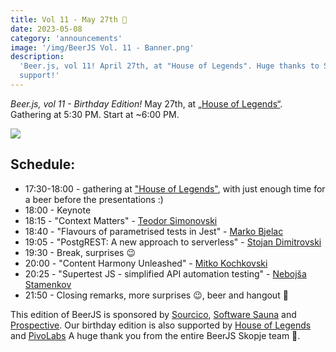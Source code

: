 ```yaml
---
title: Vol 11 - May 27th 🎂
date: 2023-05-08
category: 'announcements'
image: '/img/BeerJS Vol. 11 - Banner.png'
description:
  'Beer.js, vol 11! April 27th, at "House of Legends". Huge thanks to Sourcico, Software Sauna and Prospective for their
  support!'
---
```


_Beer.js, vol 11 - Birthday Edition!_ May 27th, at [„House of Legends“](https://www.facebook.com/HOL.Club.Skopje/).
Gathering at 5:30 PM. Start at ~6:00 PM.

<img src="/img/BeerJS Vol. 11 - Banner.png" />

## Schedule:

- 17:30-18:00 - gathering at ["House of Legends"](https://www.facebook.com/HOL.Club.Skopje/), with just enough time for
  a beer before the presentations :)
- 18:00 - Keynote
- 18:15 - "Context Matters" - [Teodor Simonovski](https://www.linkedin.com/in/teodor-simonovski/)
- 18:40 - "Flavours of parametrised tests in Jest" - [Marko Bjelac](https://www.linkedin.com/in/markobjelac/)
- 19:05 - "PostgREST: A new approach to serverless" -
  [Stojan Dimitrovski](https://www.linkedin.com/in/stojan-dimitrovski-49530024/)
- 19:30 - Break, surprises 😉
- 20:00 - "Content Harmony Unleashed" - [Mitko Kochkovski](https://www.linkedin.com/in/m1tk00/)
- 20:25 - "Supertest JS - simplified API automation testing" -
  [Nebojša Stamenkov](https://www.linkedin.com/in/nebojsa-stamenkov-301451113/)
- 21:50 - Closing remarks, more surprises 😉, beer and hangout 🍻

This edition of BeerJS is sponsored by [Sourcico](https://sourcico.com), [Software Sauna](https://softwaresauna.com) and
[Prospective](https://www.prospective.ch). Our birthday edition is also supported by
[House of Legends](https://www.facebook.com/HOL.Club.Skopje/) and [PivoLabs](https://www.instagram.com/pivolabsmk/) A
huge thank you from the entire BeerJS Skopje team 🍻.
